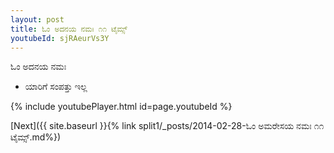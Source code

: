 ```yaml
---
layout: post
title: ಓಂ ಅದನಯ ನಮಃ ೧೧ ಟೈಮ್ಸ್
youtubeId: sjRAeurVs3Y
---
```

 
 
 ಓಂ ಅದನಯ ನಮಃ  
 
 -  ಯಾರಿಗೆ ಸಂಪತ್ತು ಇಲ್ಲ 
 
  
 
  
 
 
 
 
 
 


{% include youtubePlayer.html id=page.youtubeId %}
 
[Next]({{ site.baseurl }}{% link  split1/_posts/2014-02-28-ಓಂ ಅಮರೇಸಯ ನಮಃ ೧೧ ಟೈಮ್ಸ್.md%})
 

